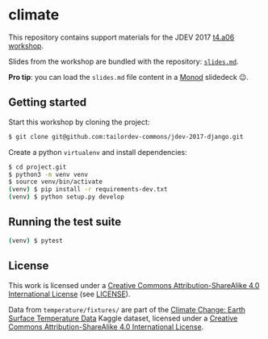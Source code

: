 # climate

This repository contains support materials for the JDEV 2017 [t4.a06
workshop](http://devlog.cnrs.fr/jdev2017/t4.a06).

Slides from the workshop are bundled with the repository:
[`slides.md`](./slides.md).

**Pro tip**: you can load the `slides.md` file content in a [Monod](https://monod.lelab.tailordev.fr) slidedeck 😉.

## Getting started

Start this workshop by cloning the project:

```bash
$ git clone git@github.com:tailordev-commons/jdev-2017-django.git
```

Create a python `virtualenv` and install dependencies:

```bash
$ cd project.git
$ python3 -m venv venv
$ source venv/bin/activate
(venv) $ pip install -r requirements-dev.txt
(venv) $ python setup.py develop
```

## Running the test suite

```bash
(venv) $ pytest
```

## License

This work is licensed under a [Creative Commons Attribution-ShareAlike 4.0
International License](http://creativecommons.org/licenses/by-sa/4.0/) (see
[LICENSE](./LICENSE)).

Data from `temperature/fixtures/` are part of the [Climate Change: Earth
Surface Temperature
Data](https://www.kaggle.com/berkeleyearth/climate-change-earth-surface-temperature-data)
Kaggle dataset, licensed under a [Creative Commons Attribution-ShareAlike 4.0
International License](http://creativecommons.org/licenses/by-sa/4.0/).
